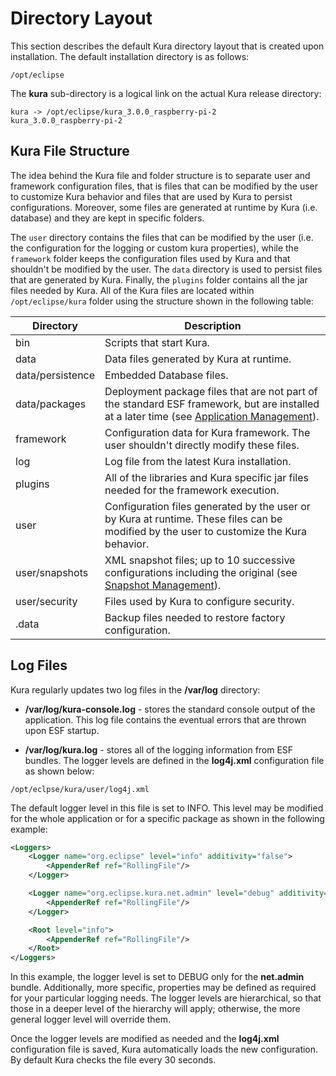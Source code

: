# Directory Layout

This section describes the default Kura directory layout that is created upon installation. The default installation directory is as follows:

```
/opt/eclipse
```

The **kura** sub-directory is a logical link on the actual Kura release directory:

```
kura -> /opt/eclipse/kura_3.0.0_raspberry-pi-2
kura_3.0.0_raspberry-pi-2
```

## Kura File Structure
The idea behind the Kura file and folder structure is to separate user and framework configuration files, that is files that can be modified by the user to customize Kura behavior and files that are used by Kura to persist configurations. Moreover, some files are generated at runtime by Kura (i.e. database) and they are kept in specific folders.

The ```user``` directory contains the files that can be modified by the user (i.e. the configuration for the logging or custom kura properties), while the ```framework``` folder keeps the configuration files used by Kura and that shouldn't be modified by the user. The ```data``` directory is used to persist files that are generated by Kura. Finally, the ```plugins``` folder contains all the jar files needed by Kura.
All of the Kura files are located within ```/opt/eclipse/kura``` folder using the structure shown in the following table:

Directory             | Description
----------------------|-----------------------------
bin                   | Scripts that start Kura.
data                  | Data files generated by Kura at runtime.
data/persistence      | Embedded Database files.
data/packages         | Deployment package files that are not part of the standard ESF framework, but are installed at a later time (see [Application Management](../application-management)).
framework             | Configuration data for Kura framework. The user shouldn't directly modify these files.
log                   | Log file from the latest Kura installation.
plugins               | All of the libraries and Kura specific jar files needed for the framework execution.
user                  | Configuration files generated by the user or by Kura at runtime. These files can be modified by the user to customize the Kura behavior.
user/snapshots        | XML snapshot files; up to 10 successive configurations including the original (see [Snapshot Management](../snapshot-management)).
user/security         | Files used by Kura to configure security.
.data                 | Backup files needed to restore factory configuration.

## Log Files
Kura regularly updates two log files in the **/var/log** directory:

- **/var/log/kura-console.log** - stores the standard console output of the application. This log file contains the eventual errors that are thrown upon ESF startup.

- **/var/log/kura.log** - stores all of the logging information from ESF bundles. The logger levels are defined in the **log4j.xml** configuration file as shown below:

```
/opt/eclpse/kura/user/log4j.xml
```

The default logger level in this file is set to INFO. This level may be modified for the whole application or for a specific package as shown in the following example:

```xml
<Loggers>
    <Logger name="org.eclipse" level="info" additivity="false">
        <AppenderRef ref="RollingFile"/>
    </Logger>

    <Logger name="org.eclipse.kura.net.admin" level="debug" additivity="false">
        <AppenderRef ref="RollingFile"/>
    </Logger>

    <Root level="info">
        <AppenderRef ref="RollingFile"/>
    </Root>
</Loggers>
```

In this example, the logger level is set to DEBUG only for the **net.admin** bundle. Additionally, more specific, properties may be defined as required for your particular logging needs. The logger levels are hierarchical, so that those in a deeper level of the hierarchy will apply; otherwise, the more general logger level will override them.

Once the logger levels are modified as needed and the **log4j.xml** configuration file is saved, Kura automatically loads the new configuration. By default Kura checks the file every 30 seconds.
